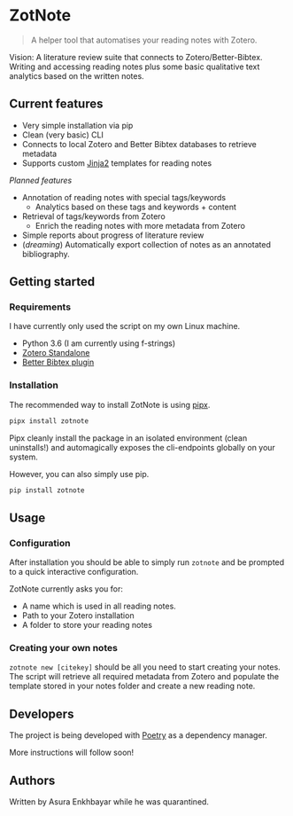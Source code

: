 # ZotNote

> A helper tool that automatises your reading notes with Zotero.

Vision: A literature review suite that connects to Zotero/Better-Bibtex. Writing and accessing reading notes plus some basic qualitative text analytics based on the written notes.

## Current features

- Very simple installation via pip
- Clean (very basic) CLI
- Connects to local Zotero and Better Bibtex databases to retrieve metadata
- Supports custom [Jinja2](https://jinja.palletsprojects.com/en/2.11.x/) templates for reading notes

*Planned features*

- Annotation of reading notes with special tags/keywords
  - Analytics based on these tags and keywords + content
- Retrieval of tags/keywords from Zotero
  - Enrich the reading notes with more metadata from Zotero
- Simple reports about progress of literature review 
- (*dreaming*) Automatically export collection of notes as an annotated bibliography.

## Getting started

### Requirements

I have currently only used the script on my own Linux machine.

- Python 3.6 (I am currently using f-strings)
- [Zotero Standalone](https://www.zotero.org/)
- [Better Bibtex plugin](https://github.com/retorquere/zotero-better-bibtex)

### Installation

The recommended way to install ZotNote is using [pipx](https://pipxproject.github.io/pipx/).

```bash
pipx install zotnote
```

Pipx cleanly install the package in an isolated environment (clean uninstalls!) and automagically exposes the cli-endpoints globally on your system.

However, you can also simply use pip.

```bash
pip install zotnote
```

## Usage

### Configuration

After installation you should be able to simply run `zotnote` and be prompted to a quick interactive configuration.

ZotNote currently asks you for:

- A name which is used in all reading notes.
- Path to your Zotero installation
- A folder to store your reading notes

### Creating your own notes

`zotnote new [citekey]` should be all you need to start creating your notes. The script will retrieve all required metadata from Zotero and populate the template stored in your notes folder and create a new reading note.

## Developers

The project is being developed with [Poetry](https://python-poetry.org/) as a dependency manager.

More instructions will follow soon!

## Authors

Written by Asura Enkhbayar while he was quarantined.